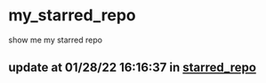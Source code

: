 # my_starred_repo
show me my starred repo

update at 01/28/22 16:16:37 in [starred_repo](./index.html)
---

